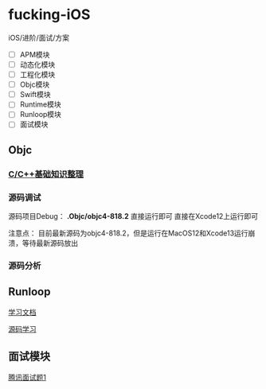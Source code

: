 # fucking-iOS
iOS/进阶/面试/方案

- [ ] APM模块
- [ ] 动态化模块
- [ ] 工程化模块
- [ ] Objc模块
- [ ] Swift模块
- [ ] Runtime模块
- [ ] Runloop模块
- [ ] 面试模块

## Objc
### [C/C++基础知识整理](./Objc/Pre.md)
### 源码调试
源码项目Debug： **.Objc/objc4-818.2** 直接运行即可
直接在Xcode12上运行即可

注意点： 目前最新源码为objc4-818.2，但是运行在MacOS12和Xcode13运行崩溃，等待最新源码放出


### 源码分析

## Runloop

[学习文档](./Runloop/RunloopDocuments.md)

[源码学习](./Runloop/RunloopSourceCode.md)

## 面试模块

[腾讯面试题1](./Review/Tecent1.md)